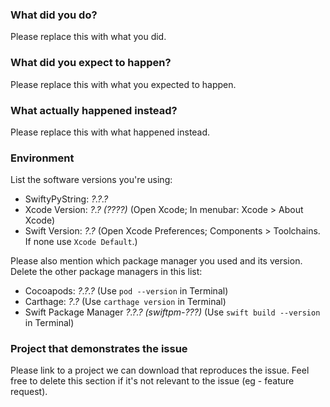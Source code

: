 ### What did you do?  

Please replace this with what you did.  

### What did you expect to happen?  

Please replace this with what you expected to happen.  

### What actually happened instead?  

Please replace this with what happened instead.  

### Environment  

List the software versions you're using:  

- SwiftyPyString: *?.?.?*  
- Xcode Version: *?.? (????)* (Open Xcode; In menubar: Xcode > About Xcode)  
- Swift Version: *?.?* (Open Xcode Preferences; Components > Toolchains. If none use `Xcode Default`.)  

Please also mention which package manager you used and its version. Delete the
other package managers in this list:  

- Cocoapods: *?.?.?* (Use `pod --version` in Terminal)  
- Carthage: *?.?* (Use `carthage version` in Terminal)  
- Swift Package Manager *?.?.? (swiftpm-???)* (Use `swift build --version` in Terminal)  

### Project that demonstrates the issue  

Please link to a project we can download that reproduces the issue. Feel free to delete this section if it's not relevant to the issue (eg - feature request).  

